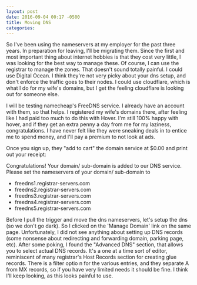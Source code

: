 ```yaml
---
layout: post
date: 2016-09-04 00:17 -0500
title: Moving DNS
categories: 
---
```

So I've been using the nameservers at my employer for the past three years. In preparation for leaving, I'll be migrating them. Since the first and most important thing about
internet hobbies is that they cost very little, I was looking for the best way to manage these. Of course, I can use the registrar to manage the zones. That doesn't sound totally painful. I could use Digital Ocean. I think they're not very picky about your dns setup, and don't enforce the traffic goes to their nodes. I could use cloudflare, which is what I do for my wife's domains, but I get the feeling cloudflare is looking out for someone else.

I will be testing namecheap's FreeDNS service. I already have an account with them, so that helps. I registered my wife's domains there, after feeling like I had paid too much to do this with Hover. I'm still 100% happy with hover, and if they get an extra penny a day from me for my laziness, congratulations. I have never felt like they were sneaking deals in to entice me to spend money, and I'll pay a premium to not look at ads.

Once you sign up, they "add to cart" the domain service at $0.00 and print out your receipt:

Congratulations! Your domain/ sub-domain is added to our DNS service.
Please set the nameservers of your domain/ sub-domain to

*    freedns1.registrar-servers.com
*    freedns2.registrar-servers.com
*    freedns3.registrar-servers.com
*    freedns4.registrar-servers.com
*    freedns5.registrar-servers.com

Before I pull the trigger and move the dns nameservers, let's setup the dns (so we don't go dark). So I clicked on the 'Manage Domain' link on the same page. Unfortunately, I did not see anything about setting up DNS records (some nonsense about redirecting and forwarding domain, parking page, etc). After some poking, I found the "Advanced DNS" section, that allows you to select actual DNS records. It's a one at a time sort of editor, reminiscent of many registrar's Host Records section for creating glue records. There is a filter optio n for the various entries, and they separate A from MX records, so if you have very limited needs it should be fine. I think I'll keep looking, as this looks painful to use.


